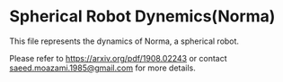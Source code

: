 # Spherical Robot Dynemics(Norma)
This file represents the dynamics of Norma, a spherical robot.

Please refer to https://arxiv.org/pdf/1908.02243 or contact saeed.moazami.1985@gmail.com for more details.

